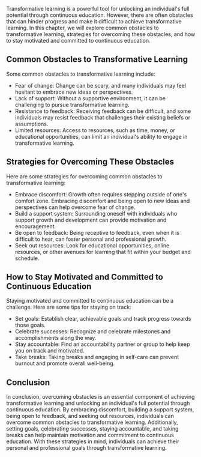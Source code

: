 
Transformative learning is a powerful tool for unlocking an individual's full potential through continuous education. However, there are often obstacles that can hinder progress and make it difficult to achieve transformative learning. In this chapter, we will explore common obstacles to transformative learning, strategies for overcoming these obstacles, and how to stay motivated and committed to continuous education.

Common Obstacles to Transformative Learning
-------------------------------------------

Some common obstacles to transformative learning include:

* Fear of change: Change can be scary, and many individuals may feel hesitant to embrace new ideas or perspectives.
* Lack of support: Without a supportive environment, it can be challenging to pursue transformative learning.
* Resistance to feedback: Receiving feedback can be difficult, and some individuals may resist feedback that challenges their existing beliefs or assumptions.
* Limited resources: Access to resources, such as time, money, or educational opportunities, can limit an individual's ability to engage in transformative learning.

Strategies for Overcoming These Obstacles
-----------------------------------------

Here are some strategies for overcoming common obstacles to transformative learning:

* Embrace discomfort: Growth often requires stepping outside of one's comfort zone. Embracing discomfort and being open to new ideas and perspectives can help overcome fear of change.
* Build a support system: Surrounding oneself with individuals who support growth and development can provide motivation and encouragement.
* Be open to feedback: Being receptive to feedback, even when it is difficult to hear, can foster personal and professional growth.
* Seek out resources: Look for educational opportunities, online resources, or other avenues for learning that fit within your budget and schedule.

How to Stay Motivated and Committed to Continuous Education
-----------------------------------------------------------

Staying motivated and committed to continuous education can be a challenge. Here are some tips for staying on track:

* Set goals: Establish clear, achievable goals and track progress towards those goals.
* Celebrate successes: Recognize and celebrate milestones and accomplishments along the way.
* Stay accountable: Find an accountability partner or group to help keep you on track and motivated.
* Take breaks: Taking breaks and engaging in self-care can prevent burnout and promote overall well-being.

Conclusion
----------

In conclusion, overcoming obstacles is an essential component of achieving transformative learning and unlocking an individual's full potential through continuous education. By embracing discomfort, building a support system, being open to feedback, and seeking out resources, individuals can overcome common obstacles to transformative learning. Additionally, setting goals, celebrating successes, staying accountable, and taking breaks can help maintain motivation and commitment to continuous education. With these strategies in mind, individuals can achieve their personal and professional goals through transformative learning.
